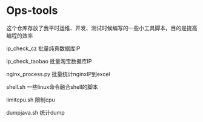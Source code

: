 # Ops-tools
这个仓库存放了我平时运维、开发、测试时候编写的一些小工具脚本，目的是提高编程的效率

ip_check_cz 批量纯真数据库IP

ip_check_taobao 批量淘宝数据库IP

nginx_process.py 批量统计nginxIP到excel

shell.sh 一些linux命令融合shell的脚本

limitcpu.sh 限制cpu

dumpjava.sh 统计dump

